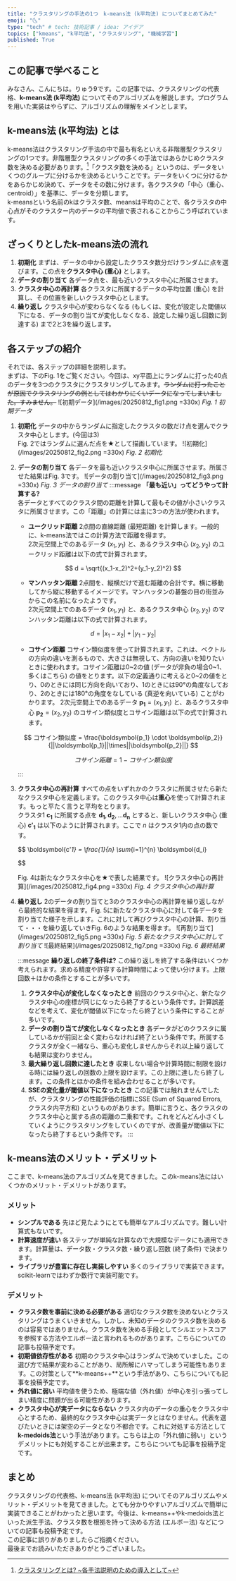 ```yaml
---
title: "クラスタリングの手法の1つ　k-means法 (k平均法) についてまとめてみた"
emoji: "🌜"
type: "tech" # tech: 技術記事 / idea: アイデア
topics: ["kmeans", "k平均法", "クラスタリング", "機械学習"]
published: True
---
```


## この記事で学べること
みなさん、こんにちは。りゅう9です。この記事では、クラスタリングの代表格、**k-means法 (k平均法)** についてそのアルゴリズムを解説します。プログラムを用いた実装はやらずに、アルゴリズムの理解をメインとします。

## k-means法 (k平均法) とは
k-means法はクラスタリング手法の中で最も有名といえる非階層型クラスタリングの1つです。非階層型クラスタリングの多くの手法ではあらかじめクラスタ数を決める必要があります。[^1]「クラスタ数を決める」というのは、データをいくつのグループに分けるかを決めるということです。データをいくつに分けるかをあらかじめ決めて、データをその数に分けます。各クラスタの「中心（重心、centroid）」を基準に、データを分類します。  
k-meansという名前のkはクラスタ数、meansは平均のことで、各クラスタの中心点がそのクラスター内のデータの平均値で表されることからこう呼ばれています。

## ざっくりとしたk-means法の流れ
1. **初期化**
   まずは、データの中から設定したクラスタ数分だけランダムに点を選びます。この点を**クラスタ中心 (重心)** とします。
2. **データの割り当て**
   各データ点を、最も近いクラスタ中心に所属させます。
3. **クラスタ中心の再計算**
   各クラスタに所属するデータの平均位置 (重心) を計算し、その位置を新しいクラスタ中心とします。
4. **繰り返し**
   クラスタ中心が変わらなくなる (もしくは、変化が設定した閾値以下になる、データの割り当てが変化しなくなる、設定した繰り返し回数に到達する) まで2と3を繰り返します。

## 各ステップの紹介
それでは、各ステップの詳細を説明します。  
まずは、下のFig. 1をご覧ください。今回は、xy平面上にランダムに打った40点のデータを3つのクラスタにクラスタリングしてみます。~~ランダムに打ったことが原因でクラスタリングの例としてはわかりにくいデータになってしまいました。すみません。~~
![初期データ](/images/20250812_fig1.png =330x)
*Fig. 1 初期データ*
1. **初期化**
   データの中からランダムに指定したクラスタの数だけ点を選んでクラスタ中心とします。(今回は3)  
   Fig. 2ではランダムに選んだ点を★として描画しています。
   ![初期化](/images/20250812_fig2.png =330x)
   *Fig. 2 初期化*
2. **データの割り当て**
   各データを最も近いクラスタ中心に所属させます。所属させた結果はFig. 3です。
   ![データの割り当て](/images/20250812_fig3.png =330x)
   *Fig. 3 データの割り当て*
   :::message
   **「最も近い」ってどうやって計算する?**  
   各データとすべてのクラスタ間の距離を計算して最もその値が小さいクラスタに所属させます。この「距離」の計算には主に3つの方法が使われます。  
   - **ユークリッド距離**
    2点間の直線距離 (最短距離) を計算します。一般的に、k-means法ではこの計算方法で距離を得ます。  
    2次元空間上でのあるデータ $(x_1, y_1)$ と、あるクラスタ中心 $(x_2, y_2)$ のユークリッド距離は以下の式で計算されます。

    $$
    d = \sqrt{(x_1-x_2)^2+(y_1-y_2)^2}
    $$

   - **マンハッタン距離**
    2点間を、縦横だけで進む距離の合計です。横に移動してから縦に移動するイメージです。マンハッタンの碁盤の目の街並みからこの名前になったようです。  
    2次元空間上でのあるデータ $(x_1, y_1)$ と、あるクラスタ中心 $(x_2, y_2)$ のマンハッタン距離は以下の式で計算されます。

    $$
    d = |x_1-x_2|+|y_1-y_2|
    $$

   - **コサイン距離**
    コサイン類似度を使って計算されます。これは、ベクトルの方向の違いを測るもので、大きさは無視して、方向の違いを知りたいときに使われます。コサイン距離は0~2の値 (データが非負の場合0~1、多くはこちら) の値をとります。以下の定義通りに考えると0~2の値をとり、0のときには同じ方向を向いており、1のときには90°の角度なしており、2のときには180°の角度をなしている (真逆を向いている) ことがわかります。 
    2次元空間上でのあるデータ $\boldsymbol{p_1}=(x_1, y_1)$ と、あるクラスタ中心 $\boldsymbol{p_2}=(x_2, y_2)$ のコサイン類似度とコサイン距離は以下の式で計算されます。  


    $$
    コサイン類似度 = \frac{\boldsymbol{p_1} \cdot \boldsymbol{p_2}}{||\boldsymbol{p_1}||\times||\boldsymbol{p_2}||}
    $$

    $$
    コサイン距離 = 1 - コサイン類似度
    $$
    
   :::
3. **クラスタ中心の再計算**
   すべての点をいずれかのクラスタに所属させたら新たなクラスタ中心を定義します。このクラスタ中心は**重心**を使って計算されます。もっと平たく言うと平均をとります。  
   クラスタ1 $\boldsymbol{c_1}$ に所属する点を $\boldsymbol{d_1}, \boldsymbol{d_2}, … \boldsymbol{d_n}$ とすると、新しいクラスタ中心 (重心) $\boldsymbol{c'_1}$ は以下のように計算されます。ここで $n$ はクラスタ1内の点の数です。

   $$
   \boldsymbol{c'_1} = \frac{1}{n} \sum_{i=1}^{n} \boldsymbol{d_i}

   $$

   Fig. 4は新たなクラスタ中心を★で表した結果です。
   ![クラスタ中心の再計算](/images/20250812_fig4.png =330x)
   *Fig. 4 クラスタ中心の再計算*

4. **繰り返し**
   2のデータの割り当てと3のクラスタ中心の再計算を繰り返しながら最終的な結果を得ます。Fig. 5に新たなクラスタ中心に対して各データを割り当てた様子を示します。これに対して再びクラスタ中心の計算、割り当て・・・を繰り返していきFig. 6のような結果を得ます。
    ![再割り当て](/images/20250812_fig5.png =330x)
   *Fig. 5 新たなクラスタ中心に対して割り当て*
   ![最終結果](/images/20250812_fig7.png =330x)
   *Fig. 6 最終結果*

   :::message
   **繰り返しの終了条件は?**
   この繰り返しを終了する条件はいくつか考えられます。求める精度や許容する計算時間によって使い分けます。上限回数＋ほかの条件とすることが多いです。
   1. **クラスタ中心が変化しなくなったとき**
   前回のクラスタ中心と、新たなクラスタ中心の座標が同じになったら終了するという条件です。計算誤差などを考えて、変化が閾値以下になったら終了という条件にすることが多いです。
   2. **データの割り当てが変化しなくなったとき**
   各データがどのクラスタに属しているかが前回と全く変わらなければ終了という条件です。所属するクラスタが全く一緒なら、重心も変化しませんからそれ以上繰り返しても結果は変わりません。
   3. **最大繰り返し回数に達したとき**
   収束しない場合や計算時間に制限を設ける時には繰り返しの回数の上限を設けます。この上限に達したら終了します。この条件とほかの条件を組み合わせることが多いです。
   4. **SSEの変化量が閾値以下になったとき**
   この記事では触れませんでしたが、クラスタリングの性能評価の指標にSSE (Sum of Squared Errors, クラスタ内平方和) というものがあります。簡単に言うと、各クラスタのクラスタ中心と属する点の距離の二乗和です。これをどんどん小さくしていくようにクラスタリングをしていくのですが、改善量が閾値以下になったら終了するという条件です。
   :::

## k-means法のメリット・デメリット
ここまで、k-means法のアルゴリズムを見てきました。このk-means法にはいくつかのメリット・デメリットがあります。
### メリット
- **シンプルである**
  先ほど見たようにとても簡単なアルゴリズムです。難しい計算式もないです。
- **計算速度が速い**
  各ステップが単純な計算なので大規模なデータにも適用できます。計算量は、データ数・クラスタ数・繰り返し回数 (終了条件) で決まります。
- **ライブラリが豊富に存在し実装しやすい**
  多くのライブラリで実装できます。scikit-learnではわずか数行で実装可能です。

### デメリット
- **クラスタ数を事前に決める必要がある**
  適切なクラスタ数を決めないとクラスタリングはうまくいきません。しかし、未知のデータのクラスタ数を決めるのは容易ではありません。クラスタ数を決める手段としてシルエットスコアを参照する方法やエルボー法と言われるものがあります。こちらについての記事も投稿予定です。
- **初期値依存性がある**
  初期のクラスタ中心はランダムで決めていました。この選び方で結果が変わることがあり、局所解にハマってしまう可能性もあります。この対策として**k-means++**という手法があり、こちらについても記事を投稿予定です。
- **外れ値に弱い**
  平均値を使うため、極端な値（外れ値）が中心を引っ張ってしまい精度に問題が出る可能性があります。
- **クラスタ中心が実データにならない**
  クラスタ内のデータの重心をクラスタ中心とするため、最終的なクラスタ中心は実データとはなりません。代表を選びたいときには架空のデータとなり不都合です。これに対処する方法として**k-medoids法**という手法があります。こちらは上の「外れ値に弱い」というデメリットにも対処することが出来ます。こちらについても記事を投稿予定です。

## まとめ
クラスタリングの代表格、k-means法 (k平均法) についてそのアルゴリズムやメリット・デメリットを見てきました。とても分かりやすいアルゴリズムで簡単に実装できることがわかったと思います。今後は、k-means++やk-medoids法といった派生手法、クラスタ数を根拠を持って決める方法 (エルボー法) などについての記事も投稿予定です。  
この記事に誤りがありましたらご指摘ください。  
最後までお読みいただきありがとうございました。

[^1]:[クラスタリングとは? ~各手法説明のための導入として~](https://zenn.dev/ryu9/articles/what_clastering#%E3%82%AF%E3%83%A9%E3%82%B9%E3%82%BF%E3%83%AA%E3%83%B3%E3%82%B0%E3%81%AE%E7%A8%AE%E9%A1%9E)